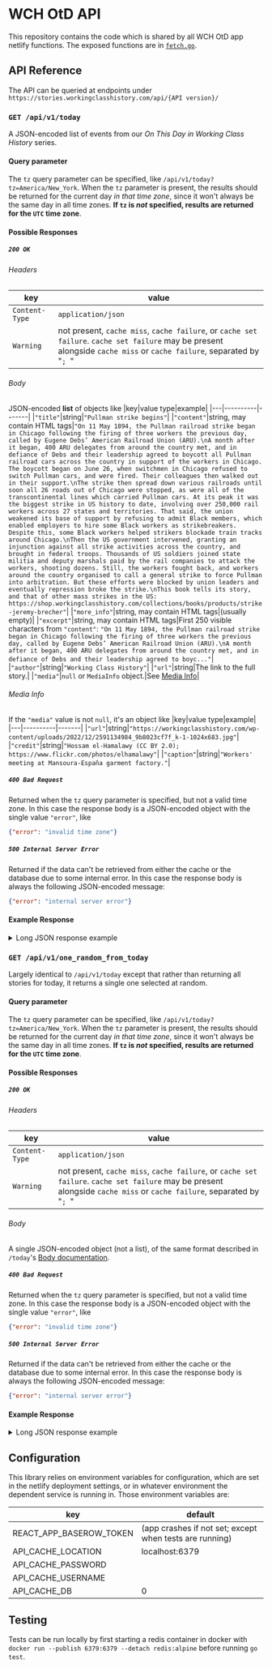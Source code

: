 # WCH OtD API
This repository contains the code which is shared by all WCH OtD app netlify
functions. The exposed functions are in [`fetch.go`](/fetch.go).

## API Reference
The API can be queried at endpoints under `https://stories.workingclasshistory.com/api/{API version}/`

### `GET /api/v1/today`
A JSON-encoded list of events from our _On This Day in Working Class History_ series.

#### Query parameter
The `tz` query parameter can be specified, like `/api/v1/today?tz=America/New_York`. When the `tz` parameter is present, the results should be returned for the current day _in that time zone_, since it won't always be the same day in all time zones. **If `tz` is _not_ specified, results are returned for the `UTC` time zone**.
#### Possible Responses
##### `200 OK`
###### Headers
|key|value|
|---|-----|
|`Content-Type`|`application/json`|
|`Warning`|not present, `cache miss`, `cache failure`, or `cache set failure`. `cache set failure` may be present alongside `cache miss` or `cache failure`, separated by "`; `"|

###### Body
JSON-encoded **list** of objects like
|key|value type|example|
|---|----------|-------|
|`"title"`|string|`"Pullman strike begins"`|
|`"content"`|string, may contain HTML tags|`"On 11 May 1894, the Pullman railroad strike began in Chicago following the firing of three workers the previous day, called by Eugene Debs’ American Railroad Union (ARU).\nA month after it began, 400 ARU delegates from around the country met, and in defiance of Debs and their leadership agreed to boycott all Pullman railroad cars across the country in support of the workers in Chicago. The boycott began on June 26, when switchmen in Chicago refused to switch Pullman cars, and were fired. Their colleagues then walked out in their support.\nThe strike then spread down various railroads until soon all 26 roads out of Chicago were stopped, as were all of the transcontinental lines which carried Pullman cars. At its peak it was the biggest strike in US history to date, involving over 250,000 rail workers across 27 states and territories. That said, the union weakened its base of support by refusing to admit Black members, which enabled employers to hire some Black workers as strikebreakers. Despite this, some Black workers helped strikers blockade train tracks around Chicago.\nThen the US government intervened, granting an injunction against all strike activities across the country, and brought in federal troops. Thousands of US soldiers joined state militia and deputy marshals paid by the rail companies to attack the workers, shooting dozens. Still, the workers fought back, and workers around the country organised to call a general strike to force Pullman into arbitration. But these efforts were blocked by union leaders and eventually repression broke the strike.\nThis book tells its story, and that of other mass strikes in the US: https://shop.workingclasshistory.com/collections/books/products/strike-jeremy-brecher"`|
|`"more_info"`|string, may contain HTML tags|(usually empty)|
|`"excerpt"`|string, may contain HTML tags|First 250 visible characters from `"content"`: `"On 11 May 1894, the Pullman railroad strike began in Chicago following the firing of three workers the previous day, called by Eugene Debs’ American Railroad Union (ARU).\nA month after it began, 400 ARU delegates from around the country met, and in defiance of Debs and their leadership agreed to boyc..."`|
|`"author"`|string|`"Working Class History"`|
|`"url"`|string|The link to the full story.|
|`"media"`|`null` or `MediaInfo` object.|See [Media Info](#media-info)|

###### Media Info
If the `"media"` value is not `null`, it's an object like
|key|value type|example|
|---|----------|-------|
|`"url"`|string|`"https://workingclasshistory.com/wp-content/uploads/2022/12/2591134984_9b8023cf7f_k-1-1024x683.jpg"`|
|`"credit"`|string|`"Hossam el-Hamalawy (CC BY 2.0); https://www.flickr.com/photos/elhamalawy"`|
|`"caption"`|string|`"Workers' meeting at Mansoura-España garment factory."`|


##### `400 Bad Request`
Returned when the `tz` query parameter is specified, but not a valid time  zone.
In this case the response body is a JSON-encoded object with the single value `"error"`, like

```json
{"error": "invalid time zone"}
```

##### `500 Internal Server Error`
Returned if the data can't be retrieved from either the cache or the database due to some internal error. In this case the response body is always the following JSON-encoded message:
```json
{"error": "internal server error"}
```
#### Example Response
<details>
<summary>Long JSON response example</summary>

```json
[
  {
    "title": "Pullman strike begins",
    "content": "On 11 May 1894, the Pullman railroad strike began in Chicago following the firing of three workers the previous day, called by Eugene Debs’ American Railroad Union (ARU).\nA month after it began, 400 ARU delegates from around the country met, and in defiance of Debs and their leadership agreed to boycott all Pullman railroad cars across the country in support of the workers in Chicago. The boycott began on June 26, when switchmen in Chicago refused to switch Pullman cars, and were fired. Their colleagues then walked out in their support.\nThe strike then spread down various railroads until soon all 26 roads out of Chicago were stopped, as were all of the transcontinental lines which carried Pullman cars. At its peak it was the biggest strike in US history to date, involving over 250,000 rail workers across 27 states and territories. That said, the union weakened its base of support by refusing to admit Black members, which enabled employers to hire some Black workers as strikebreakers. Despite this, some Black workers helped strikers blockade train tracks around Chicago.\nThen the US government intervened, granting an injunction against all strike activities across the country, and brought in federal troops. Thousands of US soldiers joined state militia and deputy marshals paid by the rail companies to attack the workers, shooting dozens. Still, the workers fought back, and workers around the country organised to call a general strike to force Pullman into arbitration. But these efforts were blocked by union leaders and eventually repression broke the strike.\nThis book tells its story, and that of other mass strikes in the US: https://shop.workingclasshistory.com/collections/books/products/strike-jeremy-brecher",
    "more_info": "",
    "excerpt": "On 11 May 1894, the Pullman railroad strike began in Chicago following the firing of three workers the previous day, called by Eugene Debs’ American Railroad Union (ARU).\nA month after it began, 400 ARU delegates from around the country met, and in defiance of Debs and their leadership agreed to boyc...",
    "author": "Working Class History",
    "url": "https://stories.workingclasshistory.com/article/8336/pullman-strike-begins",
    "media": null
  },
  {
    "title": "Veracruz tenant prisoners freed",
    "content": "<p>On 11 May 1923, after months of agitation 150 mostly women rent strikers who had been jailed in the Mexican town of Veracruz the previous year were freed by the governor.</p> <p>The women had organised strikes in detention, and fought with prison guards, while workers outside threatened a general strike for their freedom.</p> <p>The tenants left the jail in groups of 10, the women wearing cream dresses and straw hats with red ribbons, while their supporters sang songs, shouted slogans and set off firecrackers. The group then paraded through the main streets of the city to the office of the renters' union, where they declared their commitment to continue their direct action against landlords.&nbsp;</p>",
    "more_info": "",
    "excerpt": "<p>On 11 May 1923, after months of agitation 150 mostly women rent strikers who had been jailed in the Mexican town of Veracruz the previous year were freed by the governor.</p> <p>The women had organised strikes in detention, and fought with prison guards, while workers outside threatened a general strike fo...</p>",
    "author": "Working Class History",
    "url": "https://stories.workingclasshistory.com/article/8337/veracruz-tenant-prisoners-freed",
    "media": null
  },
  {
    "title": "Police attack Latin Quarter",
    "content": "On 11 May 1968, French riot police began their assault  at 2:15 AM on Paris's Latin Quarter which had been occupied and barricaded by student protesters on the evening of May 10. Over the course of the night they eventually managed to evict the demonstrators, but the violence they employed against students and local residents provoked public anger and protests continued to grow.",
    "more_info": "",
    "excerpt": "On 11 May 1968, French riot police began their assault  at 2:15 AM on Paris's Latin Quarter which had been occupied and barricaded by student protesters on the evening of May 10. Over the course of the night they eventually managed to evict the demonstrators, but the violence they employed against stu...",
    "author": "Working Class History",
    "url": "https://stories.workingclasshistory.com/article/8338/police-attack-latin-quarter",
    "media": null
  },
  {
    "title": "Molaguero kidnapping",
    "content": "On 11 May 1972, a group called the Popular Revolutionary Organization 33 (OPR-33), the armed wing of the Uruguayan Anarchist Federation, kidnapped a shoe manufacturer named Sergio Molaguero whose workers were on strike. They received a ransom of $10 million, which they used to publicise internationally the crimes of the Uruguayan dictatorship. More info in this interesting pamphlet about the group: https://libcom.org/history/federacion-anarquista-uruguaya-fau-crisis-armed-struggle-dictatorship-1967-85",
    "more_info": "",
    "excerpt": "On 11 May 1972, a group called the Popular Revolutionary Organization 33 (OPR-33), the armed wing of the Uruguayan Anarchist Federation, kidnapped a shoe manufacturer named Sergio Molaguero whose workers were on strike. They received a ransom of $10 million, which they used to publicise interna...",
    "author": "Working Class History",
    "url": "https://stories.workingclasshistory.com/article/8339/molaguero-kidnapping",
    "media": null
  }
]
```
</details>

### `GET /api/v1/one_random_from_today`
Largely identical to `/api/v1/today` except that rather than returning all stories for today, it returns a single one selected at random.

#### Query parameter
The `tz` query parameter can be specified, like `/api/v1/today?tz=America/New_York`. When the `tz` parameter is present, the results should be returned for the current day _in that time zone_, since it won't always be the same day in all time zones. **If `tz` is _not_ specified, results are returned for the `UTC` time zone**.
#### Possible Responses
##### `200 OK`
###### Headers
|key|value|
|---|-----|
|`Content-Type`|`application/json`|
|`Warning`|not present, `cache miss`, `cache failure`, or `cache set failure`. `cache set failure` may be present alongside `cache miss` or `cache failure`, separated by "`; `"|

###### Body
A single JSON-encoded object (not a list), of the same format described in `/today`'s [Body documentation](#body).

##### `400 Bad Request`
Returned when the `tz` query parameter is specified, but not a valid time  zone.
In this case the response body is a JSON-encoded object with the single value `"error"`, like

```json
{"error": "invalid time zone"}
```

##### `500 Internal Server Error`
Returned if the data can't be retrieved from either the cache or the database due to some internal error. In this case the response body is always the following JSON-encoded message:
```json
{"error": "internal server error"}
```
#### Example Response
<details>
<summary>Long JSON response example</summary>

```json
[
  {
    "title": "Ludlow Massacre",
    "content": "<p>On 20 April 1914, the Ludlow massacre took place when US troops opened fire with machine guns on a camp of striking miners and their families in Ludlow, Colorado.</p> <p>12,000 miners had gone out on strike the previous September against the Rockefeller family-owned Colorado Fuel and Iron Corporation (CF&amp;I) following the killing of an activist of the United Mine Workers of America (UMWA). They then demanded better safety at work, and to be paid in money, instead of company scrip (tokens which could only be redeemed in the company store).</p> <p>The Rockefellers evicted the striking miners and their families from their homes, and so they set up \"tent cities\" to live in collectively, which miners' wives helped run. Company thugs harassed strikers, and occasionally drove by camps riddling them with machine-gun fire, killing and injuring workers and their children.</p> <p>Eventually, the national guard was ordered to evict all the strike encampments, and the morning of April 20 they attacked the largest camp in Ludlow. They opened fire with machine guns on the tents of the workers and their families, who then returned fire. The main organiser of the camp, Louis Tikas, went to visit the officer in charge of the national guard to arrange a truce. But he was beaten to the ground then shot repeatedly in the back, killing him. That night, troops entered the camp and set fire to it, killing 11 children and two women, in addition to 13 other people who were killed in the fighting. The youngest victim was Elvira Valdez, aged just 3 months.</p> <p>Protests against the massacre broke out across the country, but the workers at CF&amp;I were defeated, and many of them were subsequently sacked and replaced with non-union miners. Over the course of the strike 66 people were killed, but no guardsmen or company thugs were prosecuted.</p>",
    "more_info": "",
    "excerpt": "<p>On 20 April 1914, the Ludlow massacre took place when US troops opened fire with machine guns on a camp of striking miners and their families in Ludlow, Colorado.</p> <p>12,000 miners had gone out on strike the previous September against the Rockefeller family-owned Colorado Fuel and Iron Corporation (CF...</p>",
    "author":
    {
      "name": "Working Class History",
      "url": "https://workingclasshistory.com",
      "email": ""
    },
    "url": "https://stories.workingclasshistory.com/article/9243/ludlow-massacre",
    "media":
    {
      "url": "https://workingclasshistory.com/wp-content/uploads/2023/02/04.20-x-Ludlow_striker_family_in_front_of_tent.jpg",
      "credit": "Denver Library/Wikimedia Commons",
      "caption": "Striking miners wives and children in the strikers' tent camp, 1914"
    }
  },
  {
    "title": "Limerick youth clashes",
    "content": "On 20 April 1919, 1,000 youths confronted soldiers in one of the major flashpoints of the Limerick Soviet in Ireland. The Limerick Trades and Labour Council had become a strike committee, and it was effectively running the city during a general strike against the imposition of an onerous pass system by the British military. \nIn addition to printing their own currency (pictured), they established an amusement committee that reopened the cinema, diverting profits to the strike fund. They also printed posters advertising a hurling match at Caherdavin, a suburb that lay across the River Shannon and outside the restricted zone. \nAfter the match, 1,000 youths approached the army check point on Sarsfield Bridge, without the permits that permitted their re-entry to Limerick. A sentry fired warning shots and his colleagues scrambled from inside the Shannon Rowing Club where they were billeted. An armoured car and whippet tank blocked the bridge and a machine gun was readied on the upper storey of the Rowing Club. \nBloodshed was avoided when the youths retreated from the restricted area and organised a concert and dance at St Munchin’s Temperance Hall.",
    "more_info": "",
    "excerpt": "On 20 April 1919, 1,000 youths confronted soldiers in one of the major flashpoints of the Limerick Soviet in Ireland. The Limerick Trades and Labour Council had become a strike committee, and it was effectively running the city during a general strike against the imposition of an onerous pass syste...",
    "author":
    {
      "name": "D.D. Johnston",
      "url": "",
      "email": ""
    },
    "url": "https://stories.workingclasshistory.com/article/9245/limerick-youth-clashes",
    "media":
    {
      "url": "https://workingclasshistory.com/wp-content/uploads/2022/07/04.20-Limerick-Soviet-currency-green-fair-use.jpg",
      "credit": "The Workers of Limerick",
      "caption": "A banknote issued by the Limerick Soviet."
    }
  }
]
```
</details>

## Configuration
This library relies on environment variables for configuration, which are set
in the netlify deployment settings, or in whatever environment the dependent
service is running in. Those environment variables are:

|key|default|
|---|-------|
|REACT_APP_BASEROW_TOKEN|(app crashes if not set; except when tests are running)|
|API_CACHE_LOCATION|localhost:6379|
|API_CACHE_PASSWORD||
|API_CACHE_USERNAME||
|API_CACHE_DB|0|

## Testing
Tests can be run locally by first starting a redis container in docker with
`docker run --publish 6379:6379 --detach redis:alpine` before running
`go test`.
